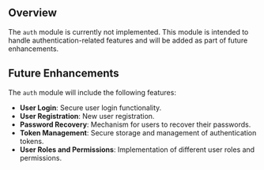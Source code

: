 ## Overview

The `auth` module is currently not implemented. This module is intended to handle authentication-related features and will be added as part of future enhancements.

## Future Enhancements

The `auth` module will include the following features:
- **User Login**: Secure user login functionality.
- **User Registration**: New user registration.
- **Password Recovery**: Mechanism for users to recover their passwords.
- **Token Management**: Secure storage and management of authentication tokens.
- **User Roles and Permissions**: Implementation of different user roles and permissions.
